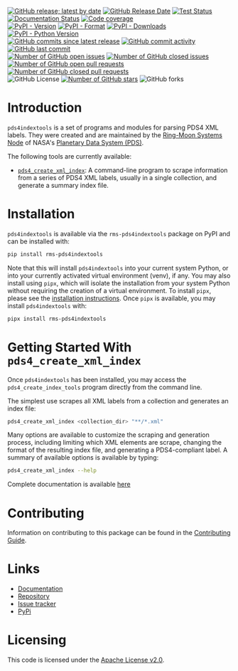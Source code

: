 [![GitHub release; latest by date](https://img.shields.io/github/v/release/SETI/rms-pds4indextools)](https://github.com/SETI/rms-pds4indextools/releases)
[![GitHub Release Date](https://img.shields.io/github/release-date/SETI/rms-pds4indextools)](https://github.com/SETI/rms-pds4indextools/releases)
[![Test Status](https://img.shields.io/github/actions/workflow/status/SETI/rms-pds4indextools/run-tests.yml?branch=main)](https://github.com/SETI/rms-pds4indextools/actions)
[![Documentation Status](https://readthedocs.org/projects/rms-pds4indextools/badge/?version=latest)](https://rms-pds4indextools.readthedocs.io/en/latest/?badge=latest)
[![Code coverage](https://img.shields.io/codecov/c/github/SETI/rms-pds4indextools/main?logo=codecov)](https://codecov.io/gh/SETI/rms-pds4indextools)
<br />
[![PyPI - Version](https://img.shields.io/pypi/v/rms-pds4indextools)](https://pypi.org/project/rms-pds4indextools)
[![PyPI - Format](https://img.shields.io/pypi/format/rms-pds4indextools)](https://pypi.org/project/rms-pds4indextools)
[![PyPI - Downloads](https://img.shields.io/pypi/dm/rms-pds4indextools)](https://pypi.org/project/rms-pds4indextools)
[![PyPI - Python Version](https://img.shields.io/pypi/pyversions/rms-pds4indextools)](https://pypi.org/project/rms-pds4indextools)
<br />
[![GitHub commits since latest release](https://img.shields.io/github/commits-since/SETI/rms-pds4indextools/latest)](https://github.com/SETI/rms-pds4indextools/commits/main/)
[![GitHub commit activity](https://img.shields.io/github/commit-activity/m/SETI/rms-pds4indextools)](https://github.com/SETI/rms-pds4indextools/commits/main/)
[![GitHub last commit](https://img.shields.io/github/last-commit/SETI/rms-pds4indextools)](https://github.com/SETI/rms-pds4indextools/commits/main/)
<br />
[![Number of GitHub open issues](https://img.shields.io/github/issues-raw/SETI/rms-pds4indextools)](https://github.com/SETI/rms-pds4indextools/issues)
[![Number of GitHub closed issues](https://img.shields.io/github/issues-closed-raw/SETI/rms-pds4indextools)](https://github.com/SETI/rms-pds4indextools/issues)
[![Number of GitHub open pull requests](https://img.shields.io/github/issues-pr-raw/SETI/rms-pds4indextools)](https://github.com/SETI/rms-pds4indextools/pulls)
[![Number of GitHub closed pull requests](https://img.shields.io/github/issues-pr-closed-raw/SETI/rms-pds4indextools)](https://github.com/SETI/rms-pds4indextools/pulls)
<br />
![GitHub License](https://img.shields.io/github/license/SETI/rms-pds4indextools)
[![Number of GitHub stars](https://img.shields.io/github/stars/SETI/rms-pds4indextools)](https://github.com/SETI/rms-pds4indextools/stargazers)
![GitHub forks](https://img.shields.io/github/forks/SETI/rms-pds4indextools)

# Introduction

`pds4indextools` is a set of programs and modules for parsing PDS4 XML labels.
They were created and are maintained by the [Ring-Moon Systems Node](https://pds-rings.seti.org)
of NASA's [Planetary Data System (PDS)](https://pds.nasa.gov).

The following tools are currently available:

- [`pds4_create_xml_index`](https://rms-pds4indextools.readthedocs.io/en/latest/pds4_create_xml_index.html):
  A command-line program to scrape information from a series of PDS4 XML labels, usually
  in a single collection, and generate a summary index file.

# Installation

`pds4indextools` is available via the `rms-pds4indextools` package on PyPI and
can be installed with:

```sh
pip install rms-pds4indextools
```

Note that this will install `pds4indextools` into your current system Python, or into your
currently activated virtual environment (venv), if any. You may also install using `pipx`,
which will isolate the installation from your system Python without requiring the creation
of a virtual environment. To install `pipx`, please see the [installation
instructions](https://pipx.pypa.io/stable/installation/). Once `pipx` is available, you
may install `pds4indextools` with:

```sh
pipx install rms-pds4indextools
```

# Getting Started With `pds4_create_xml_index`

Once `pds4indextools` has been installed, you may access the `pds4_create_index_tools`
program directly from the command line.

The simplest use scrapes all XML labels from a collection and generates an index file:

```sh
pds4_create_xml_index <collection_dir> "**/*.xml"
```

Many options are available to customize the scraping and generation process, including
limiting which XML elements are scrape, changing the format of the resulting index file,
and generating a PDS4-compliant label. A summary of available options is available
by typing:

```sh
pds4_create_xml_index --help
```

Complete documentation is available [here](https://rms-pds4indextools.readthedocs.io/en/latest/pds4_create_xml_index.html)


# Contributing

Information on contributing to this package can be found in the
[Contributing Guide](https://github.com/SETI/rms-pds4indextools/blob/main/CONTRIBUTING.md).

# Links

- [Documentation](https://rms-pds4indextools.readthedocs.io)
- [Repository](https://github.com/SETI/rms-pds4indextools)
- [Issue tracker](https://github.com/SETI/rms-pds4indextools/issues)
- [PyPi](https://pypi.org/project/rms-pds4indextools)

# Licensing

This code is licensed under the [Apache License v2.0](https://github.com/SETI/rms-pds4indextools/blob/main/LICENSE).
